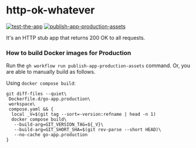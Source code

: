 # http-ok-whatever

[![test-the-app](https://github.com/mazgi/http-ok-whatever/actions/workflows/test-the-app.yaml/badge.svg)](https://github.com/mazgi/http-ok-whatever/actions/workflows/test-the-app.yaml)
[![publish-app-production-assets](https://github.com/mazgi/http-ok-whatever/actions/workflows/publish-app-production-assets.yaml/badge.svg)](https://github.com/mazgi/http-ok-whatever/actions/workflows/publish-app-production-assets.yaml)

It's an HTTP stub app that returns 200 OK to all requests.

### How to build Docker images for Production

Run the `gh workflow run publish-app-production-assets` command.
Or, you are able to manually build as follows.

Using `docker compose build`:

```console
git diff-files --quiet\
 Dockerfile.d/go-app.production\
 workspace\
 compose.yaml && {
  local _V=$(git tag --sort=-version:refname | head -n 1)
  docker compose build\
   --build-arg=GIT_VERSION_TAG=${_V}\
   --build-arg=GIT_SHORT_SHA=$(git rev-parse --short HEAD)\
   --no-cache go-app.production
}
```
